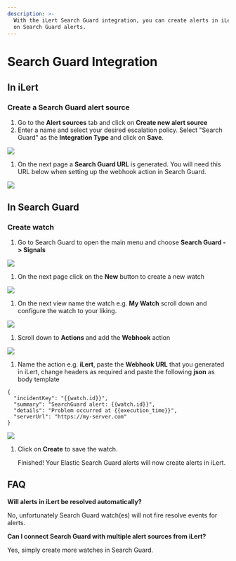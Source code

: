 ```yaml
---
description: >-
  With the iLert Search Guard integration, you can create alerts in iLert based
  on Search Guard alerts.
---
```


# Search Guard Integration

## In iLert <a href="in-ilert" id="in-ilert"></a>

### Create a Search Guard alert source <a href="create-alert-source" id="create-alert-source"></a>

1. Go to the **Alert sources** tab and click on **Create new alert source**
2. Enter a name and select your desired escalation policy. Select "Search Guard" as the **Integration Type** and click on **Save**.

![](../.gitbook/assets/Screenshot\_10\_02\_21\__22\_47.png)

1. On the next page a **Search Guard URL** is generated. You will need this URL below when setting up the webhook action in Search Guard.

![](../.gitbook/assets/Screenshot\_10\_02\_21\__22\_48.png)

## In Search Guard <a href="in-topdesk" id="in-topdesk"></a>

### Create watch <a href="create-action-sequences" id="create-action-sequences"></a>

1. Go to Search Guard to open the main menu and choose **Search Guard -> Signals**

![](../.gitbook/assets/Screenshot\_10\_02\_21\__22\_49.png)

1. On the next page click on the **New** button to create a new watch

![](../.gitbook/assets/Screenshot\_10\_02\_21\__22\_53.png)

1. On the next view name the watch e.g. **My Watch** scroll down and configure the watch to your liking.

![](../.gitbook/assets/Screenshot\_10\_02\_21\__22\_56.png)

1. Scroll down to **Actions** and add the **Webhook** action

![](../.gitbook/assets/Screenshot\_10\_02\_21\__23\_00.png)

1. Name the action e.g. **iLert**, paste the **Webhook URL** that you generated in iLert, change headers as required and paste the following **json** as body template

```
{
  "incidentKey": "{{watch.id}}",
  "summary": "SearchGuard alert: {{watch.id}}",
  "details": "Problem occurred at {{execution_time}}",
  "serverUrl": "https://my-server.com"
}
```

![](../.gitbook/assets/Screenshot\_10\_02\_21\__23\_06.png)

1.  Click on **Create** to save the watch.  

    Finished! Your Elastic Search Guard alerts will now create alerts in iLert.

## FAQ <a href="faq" id="faq"></a>

**Will alerts in iLert be resolved automatically?**

No, unfortunately Search Guard watch(es) will not fire resolve events for alerts.

**Can I connect Search Guard with multiple alert sources from iLert?**

Yes, simply create more watches in Search Guard.
